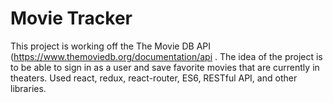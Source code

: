 # Movie Tracker

  This project is working off the The Movie DB API (https://www.themoviedb.org/documentation/api . The idea of the project is to be able to sign in as a user and save favorite movies that are currently in theaters. Used react, redux, react-router, ES6, RESTful API, and other libraries.  
